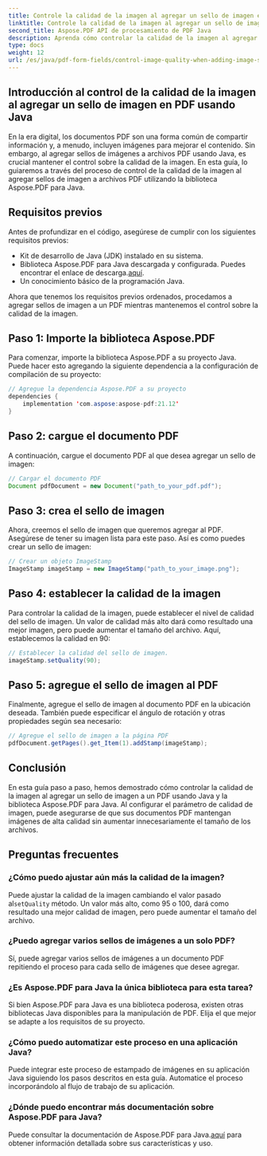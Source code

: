 ```yaml
---
title: Controle la calidad de la imagen al agregar un sello de imagen en PDF usando Java
linktitle: Controle la calidad de la imagen al agregar un sello de imagen en PDF usando Java
second_title: Aspose.PDF API de procesamiento de PDF Java
description: Aprenda cómo controlar la calidad de la imagen al agregar sellos de imagen a archivos PDF usando Java con instrucciones paso a paso.
type: docs
weight: 12
url: /es/java/pdf-form-fields/control-image-quality-when-adding-image-stamp-in-pdf-using-java/
---
```


## Introducción al control de la calidad de la imagen al agregar un sello de imagen en PDF usando Java

En la era digital, los documentos PDF son una forma común de compartir información y, a menudo, incluyen imágenes para mejorar el contenido. Sin embargo, al agregar sellos de imágenes a archivos PDF usando Java, es crucial mantener el control sobre la calidad de la imagen. En esta guía, lo guiaremos a través del proceso de control de la calidad de la imagen al agregar sellos de imagen a archivos PDF utilizando la biblioteca Aspose.PDF para Java.

## Requisitos previos

Antes de profundizar en el código, asegúrese de cumplir con los siguientes requisitos previos:

- Kit de desarrollo de Java (JDK) instalado en su sistema.
-  Biblioteca Aspose.PDF para Java descargada y configurada. Puedes encontrar el enlace de descarga.[aquí](https://releases.aspose.com/pdf/java/).
- Un conocimiento básico de la programación Java.

Ahora que tenemos los requisitos previos ordenados, procedamos a agregar sellos de imagen a un PDF mientras mantenemos el control sobre la calidad de la imagen.

## Paso 1: Importe la biblioteca Aspose.PDF

Para comenzar, importe la biblioteca Aspose.PDF a su proyecto Java. Puede hacer esto agregando la siguiente dependencia a la configuración de compilación de su proyecto:

```java
// Agregue la dependencia Aspose.PDF a su proyecto
dependencies {
    implementation 'com.aspose:aspose-pdf:21.12'
}
```

## Paso 2: cargue el documento PDF

A continuación, cargue el documento PDF al que desea agregar un sello de imagen:

```java
// Cargar el documento PDF
Document pdfDocument = new Document("path_to_your_pdf.pdf");
```

## Paso 3: crea el sello de imagen

Ahora, creemos el sello de imagen que queremos agregar al PDF. Asegúrese de tener su imagen lista para este paso. Así es como puedes crear un sello de imagen:

```java
// Crear un objeto ImageStamp
ImageStamp imageStamp = new ImageStamp("path_to_your_image.png");
```

## Paso 4: establecer la calidad de la imagen

Para controlar la calidad de la imagen, puede establecer el nivel de calidad del sello de imagen. Un valor de calidad más alto dará como resultado una mejor imagen, pero puede aumentar el tamaño del archivo. Aquí, establecemos la calidad en 90:

```java
// Establecer la calidad del sello de imagen.
imageStamp.setQuality(90);
```

## Paso 5: agregue el sello de imagen al PDF

Finalmente, agregue el sello de imagen al documento PDF en la ubicación deseada. También puede especificar el ángulo de rotación y otras propiedades según sea necesario:

```java
// Agregue el sello de imagen a la página PDF
pdfDocument.getPages().get_Item(1).addStamp(imageStamp);
```

## Conclusión

En esta guía paso a paso, hemos demostrado cómo controlar la calidad de la imagen al agregar un sello de imagen a un PDF usando Java y la biblioteca Aspose.PDF para Java. Al configurar el parámetro de calidad de imagen, puede asegurarse de que sus documentos PDF mantengan imágenes de alta calidad sin aumentar innecesariamente el tamaño de los archivos.

## Preguntas frecuentes

### ¿Cómo puedo ajustar aún más la calidad de la imagen?

 Puede ajustar la calidad de la imagen cambiando el valor pasado al`setQuality` método. Un valor más alto, como 95 o 100, dará como resultado una mejor calidad de imagen, pero puede aumentar el tamaño del archivo.

### ¿Puedo agregar varios sellos de imágenes a un solo PDF?

Sí, puede agregar varios sellos de imágenes a un documento PDF repitiendo el proceso para cada sello de imágenes que desee agregar.

### ¿Es Aspose.PDF para Java la única biblioteca para esta tarea?

Si bien Aspose.PDF para Java es una biblioteca poderosa, existen otras bibliotecas Java disponibles para la manipulación de PDF. Elija el que mejor se adapte a los requisitos de su proyecto.

### ¿Cómo puedo automatizar este proceso en una aplicación Java?

Puede integrar este proceso de estampado de imágenes en su aplicación Java siguiendo los pasos descritos en esta guía. Automatice el proceso incorporándolo al flujo de trabajo de su aplicación.

### ¿Dónde puedo encontrar más documentación sobre Aspose.PDF para Java?

 Puede consultar la documentación de Aspose.PDF para Java.[aquí](https://reference.aspose.com/pdf/java/) para obtener información detallada sobre sus características y uso.